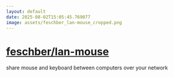```yaml
---
layout: default
date: 2025-08-02T15:05:45.769077
image: assets/feschber_lan-mouse_cropped.png
---
```


# [feschber/lan-mouse](https://github.com/feschber/lan-mouse)

share mouse and keyboard between computers over your network
